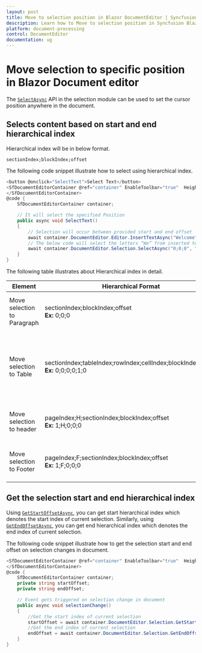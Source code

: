 ```yaml
---
layout: post
title: Move to selection position in Blazor DocumentEditor | Syncfusion
description: Learn how to Move to selection position in Syncfusion Blazor DocumentEditor component and much more.
platform: document-processing
control: DocumentEditor
documentation: ug
---
```


# Move selection to specific position in Blazor Document editor

The [`SelectAsync`](https://help.syncfusion.com/cr/blazor/Syncfusion.Blazor.DocumentEditor.SelectionModule.html#Syncfusion_Blazor_DocumentEditor_SelectionModule_SelectAsync_System_String_System_String_) API in the selection module can be used to set the cursor position anywhere in the document.

## Selects content based on start and end hierarchical index

Hierarchical index will be in below format.

`sectionIndex;blockIndex;offset`

The following code snippet illustrate how to select using hierarchical index.

```csharp
<button @onclick="SelectText">Select Text</button>
<SfDocumentEditorContainer @ref="container" EnableToolbar="true"  Height="590px" >
</SfDocumentEditorContainer>
@code {
    SfDocumentEditorContainer container;

    // It will select the specified Position
    public async void SelectText()
    {
        // Selection will occur between provided start and end offset
        await container.DocumentEditor.Editor.InsertTextAsync("Welcome");
        // The below code will select the letters “We” from inserted text “Welcome”
        await container.DocumentEditor.Selection.SelectAsync("0;0;0", "0;0;2");
    }
}
```

The following table illustrates about Hierarchical index in detail.

| Element |Hierarchical Format | Explanation |
|-----------------|-------------|----|
|Move selection to Paragraph |sectionIndex;blockIndex;offset <br>**Ex:** 0;0;0|It moves the cursor to the start of paragraph.|
|Move selection to Table|sectionIndex;tableIndex;rowIndex;cellIndex;blockIndex;offset <br>**Ex:** 0;0;0;0;1;0|It moves the cursor to the second paragraph which is inside first row and cell of table.|
|Move selection to header|pageIndex;H;sectionIndex;blockIndex;offset<br>**Ex:** 1;H;0;0;0|It moves cursor to the header in second page.|
|Move selection to Footer|pageIndex;F;sectionIndex;blockIndex;offset<br>**Ex:** 1;F;0;0;0|It moves cursor to the footer in second page.|

## Get the selection start and end hierarchical index

Using [`GetStartOffsetAsync`](https://help.syncfusion.com/cr/blazor/Syncfusion.Blazor.DocumentEditor.SelectionModule.html#Syncfusion_Blazor_DocumentEditor_SelectionModule_GetStartOffsetAsync), you can get start hierarchical index which denotes the start index of current selection. Similarly, using [`GetEndOffsetAsync`](https://help.syncfusion.com/cr/blazor/Syncfusion.Blazor.DocumentEditor.SelectionModule.html#Syncfusion_Blazor_DocumentEditor_SelectionModule_GetEndOffsetAsync), you can get end hierarchical index which denotes the end index of current selection.

The following code snippet illustrate how to get the selection start and end offset on selection changes in document.


```csharp
<SfDocumentEditorContainer @ref="container" EnableToolbar="true"  Height="590px" SelectionChanged="selectionChange">
</SfDocumentEditorContainer>
@code {
    SfDocumentEditorContainer container;
    private string startOffset;
    private string endOffset;

    // Event gets triggered on selection change in document
    public async void selectionChange()
    {
        //Get the start index of current selection
        startOffset = await container.DocumentEditor.Selection.GetStartOffsetAsync();
        //Get the end index of current selection
        endOffset = await container.DocumentEditor.Selection.GetEndOffsetAsync();
    }
}
```